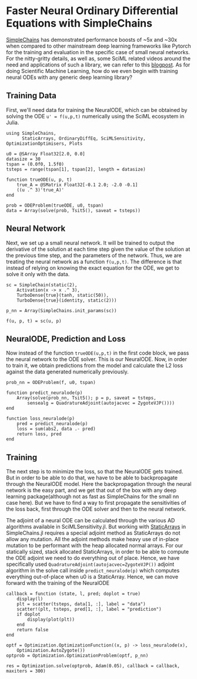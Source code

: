 # Faster Neural Ordinary Differential Equations with SimpleChains

[SimpleChains](https://github.com/PumasAI/SimpleChains.jl) has demonstrated performance boosts of ~5x and ~30x when compared to other mainstream deep learning frameworks like Pytorch for the training and evaluation in the specific case of small neural networks. For the nitty-gritty details, as well as, some SciML related videos around the need and applications of such a library, we can refer to this [blogpost](https://julialang.org/blog/2022/04/simple-chains/). As for doing Scientific Machine Learning, how do we even begin with training neural ODEs with any generic deep learning library?

## Training Data

First, we'll need data for training the NeuralODE, which can be obtained by solving the ODE `u' = f(u,p,t)` numerically using the SciML ecosystem in Julia.

```@example sc_neuralode
using SimpleChains,
      StaticArrays, OrdinaryDiffEq, SciMLSensitivity, OptimizationOptimisers, Plots

u0 = @SArray Float32[2.0, 0.0]
datasize = 30
tspan = (0.0f0, 1.5f0)
tsteps = range(tspan[1], tspan[2], length = datasize)

function trueODE(u, p, t)
    true_A = @SMatrix Float32[-0.1 2.0; -2.0 -0.1]
    ((u .^ 3)'true_A)'
end

prob = ODEProblem(trueODE, u0, tspan)
data = Array(solve(prob, Tsit5(), saveat = tsteps))
```

## Neural Network

Next, we set up a small neural network. It will be trained to output the derivative of the solution at each time step given the value of the solution at the previous time step, and the parameters of the network. Thus, we are treating the neural network as a function `f(u,p,t)`. The difference is that instead of relying on knowing the exact equation for the ODE, we get to solve it only with the data.

```@example sc_neuralode
sc = SimpleChain(static(2),
    Activation(x -> x .^ 3),
    TurboDense{true}(tanh, static(50)),
    TurboDense{true}(identity, static(2)))

p_nn = Array(SimpleChains.init_params(sc))

f(u, p, t) = sc(u, p)
```

## NeuralODE, Prediction and Loss

Now instead of the function `trueODE(u,p,t)` in the first code block, we pass the neural network to the ODE solver. This is our NeuralODE. Now, in order to train it, we obtain predictions from the model and calculate the L2 loss against the data generated numerically previously.

```@example sc_neuralode
prob_nn = ODEProblem(f, u0, tspan)

function predict_neuralode(p)
    Array(solve(prob_nn, Tsit5(); p = p, saveat = tsteps,
        sensealg = QuadratureAdjoint(autojacvec = ZygoteVJP())))
end

function loss_neuralode(p)
    pred = predict_neuralode(p)
    loss = sum(abs2, data .- pred)
    return loss, pred
end
```

## Training

The next step is to minimize the loss, so that the NeuralODE gets trained. But in order to be able to do that, we have to be able to backpropagate through the NeuralODE model. Here the backpropagation through the neural network is the easy part, and we get that out of the box with any deep learning package(although not as fast as SimpleChains for the small nn case here). But we have to find a way to first propagate the sensitivities of the loss back, first through the ODE solver and then to the neural network.

The adjoint of a neural ODE can be calculated through the various AD algorithms available in SciMLSensitivity.jl. But working with [StaticArrays](https://docs.sciml.ai/StaticArrays/stable/) in SimpleChains.jl requires a special adjoint method as StaticArrays do not allow any mutation. All the adjoint methods make heavy use of in-place mutation to be performant with the heap allocated normal arrays. For our statically sized, stack allocated StaticArrays, in order to be able to compute the ODE adjoint we need to do everything out of place. Hence, we have specifically used `QuadratureAdjoint(autojacvec=ZygoteVJP())` adjoint algorithm in the solve call inside `predict_neuralode(p)` which computes everything out-of-place when u0 is a StaticArray. Hence, we can move forward with the training of the NeuralODE

```@example sc_neuralode
callback = function (state, l, pred; doplot = true)
    display(l)
    plt = scatter(tsteps, data[1, :], label = "data")
    scatter!(plt, tsteps, pred[1, :], label = "prediction")
    if doplot
        display(plot(plt))
    end
    return false
end

optf = Optimization.OptimizationFunction((x, p) -> loss_neuralode(x),
    Optimization.AutoZygote())
optprob = Optimization.OptimizationProblem(optf, p_nn)

res = Optimization.solve(optprob, Adam(0.05), callback = callback, maxiters = 300)
```
